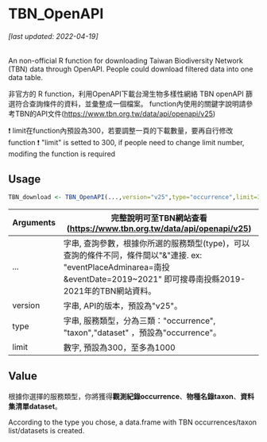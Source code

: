 # TBN_OpenAPI
###### [last updated: 2022-04-19]
An non-official R function for downloading Taiwan Biodiversity Network (TBN) data through OpenAPI.
People could download filtered data into one data table.

非官方的 R function，利用OpenAPI下載台灣生物多樣性網絡 TBN openAPI 篩選符合查詢條件的資料，並彙整成一個檔案。
function內使用的關鍵字說明請參考TBN的API文件(https://www.tbn.org.tw/data/api/openapi/v25)

:exclamation: limit在function內預設為300，若要調整一頁的下載數量，要再自行修改function
:exclamation: "limit" is setted to 300, if people need to change limit number, modifing the function is required
## Usage
```R
TBN_download <- TBN_OpenAPI(...,version="v25",type="occurrence",limit=300)
```
Arguments | 完整說明可至TBN網站查看(https://www.tbn.org.tw/data/api/openapi/v25)
---|---
...     | 字串, 查詢參數，根據你所選的服務類型(type)，可以查詢的條件不同，條件間以"&"連接. ex: "eventPlaceAdminarea=南投&eventDate=2019~2021" 即可搜尋南投縣2019-2021年的TBN網站資料。
version | 字串, API的版本，預設為"v25"。
type    | 字串, 服務類型，分為三類："occurrence", "taxon","dataset" ，預設為"occurrence"。
limit   | 數字, 預設為300，至多為1000

## Value
根據你選擇的服務類型，你將獲得**觀測紀錄occurrence**、**物種名錄taxon**、**資料集清單dataset**。
<p>According to the type you chose, a data.frame with TBN occurrences/taxon list/datasets is created.</p>
